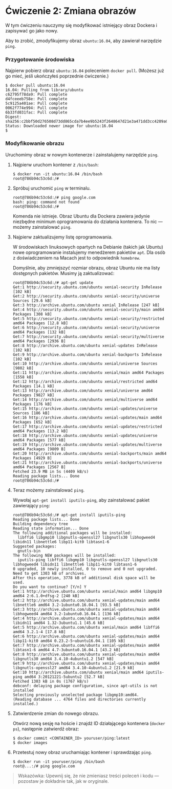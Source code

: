 # Ćwiczenie 2: Zmiana obrazów

W tym ćwiczeniu nauczymy się modyfikować istniejący obraz Dockera i zapisywać go jako nowy.

Aby to zrobić, zmodyfikujemy obraz `ubuntu:16.04`, aby zawierał narzędzie `ping`.

### Przygotowanie środowiska

Najpierw pobierz obraz `ubuntu:16.04` poleceniem `docker pull`. (Możesz już go mieć, jeśli ukończyłeś poprzednie ćwiczenie.)

```
$ docker pull ubuntu:16.04
16.04: Pulling from library/ubuntu
c62795f78da9: Pull complete 
d4fceeeb758e: Pull complete 
5c9125a401ae: Pull complete 
0062f774e994: Pull complete 
6b33fd031fac: Pull complete 
Digest: sha256:c2bbf50d276508d73dd865cda7b4ee9b5243f2648647d21e3a471dd3cc4209a0
Status: Downloaded newer image for ubuntu:16.04
$
```

### Modyfikowanie obrazu

Uruchomimy obraz w nowym kontenerze i zainstalujemy narzędzie `ping`.

1. Najpierw uruchom kontener z `/bin/bash`:

    ```
    $ docker run -it ubuntu:16.04 /bin/bash
    root@786b94c53c6d:/#
    ```

2. Spróbuj uruchomić `ping` w terminalu.

    ```
    root@786b94c53c6d:/# ping google.com
    bash: ping: command not found
    root@786b94c53c6d:/#
    ```

    Komenda nie istnieje. Obraz Ubuntu dla Dockera zawiera jedynie niezbędne minimum oprogramowania do działania kontenera. To nic — możemy zainstalować `ping`.

2. Najpierw zaktualizujemy listę oprogramowania.

    W środowiskach linuksowych opartych na Debianie (takich jak Ubuntu) nowe oprogramowanie instalujemy menedżerem pakietów `apt`. Dla osób z doświadczeniem na Macach jest to odpowiednik `homebrew`.

    Domyślnie, aby zmniejszyć rozmiar obrazu, obraz Ubuntu nie ma listy dostępnych pakietów. Musimy ją zaktualizować:

    ```
    root@786b94c53c6d:/# apt-get update
    Get:1 http://security.ubuntu.com/ubuntu xenial-security InRelease [102 kB]
    Get:2 http://security.ubuntu.com/ubuntu xenial-security/universe Sources [29.6 kB]   
    Get:3 http://archive.ubuntu.com/ubuntu xenial InRelease [247 kB]    
    Get:4 http://security.ubuntu.com/ubuntu xenial-security/main amd64 Packages [308 kB]
    Get:5 http://security.ubuntu.com/ubuntu xenial-security/restricted amd64 Packages [12.8 kB]
    Get:6 http://security.ubuntu.com/ubuntu xenial-security/universe amd64 Packages [132 kB]   
    Get:7 http://security.ubuntu.com/ubuntu xenial-security/multiverse amd64 Packages [2936 B]
    Get:8 http://archive.ubuntu.com/ubuntu xenial-updates InRelease [102 kB]                 
    Get:9 http://archive.ubuntu.com/ubuntu xenial-backports InRelease [102 kB]
    Get:10 http://archive.ubuntu.com/ubuntu xenial/universe Sources [9802 kB]
    Get:11 http://archive.ubuntu.com/ubuntu xenial/main amd64 Packages [1558 kB]
    Get:12 http://archive.ubuntu.com/ubuntu xenial/restricted amd64 Packages [14.1 kB]
    Get:13 http://archive.ubuntu.com/ubuntu xenial/universe amd64 Packages [9827 kB]
    Get:14 http://archive.ubuntu.com/ubuntu xenial/multiverse amd64 Packages [176 kB]
    Get:15 http://archive.ubuntu.com/ubuntu xenial-updates/universe Sources [186 kB]
    Get:16 http://archive.ubuntu.com/ubuntu xenial-updates/main amd64 Packages [652 kB]
    Get:17 http://archive.ubuntu.com/ubuntu xenial-updates/restricted amd64 Packages [13.2 kB]
    Get:18 http://archive.ubuntu.com/ubuntu xenial-updates/universe amd64 Packages [577 kB]
    Get:19 http://archive.ubuntu.com/ubuntu xenial-updates/multiverse amd64 Packages [9809 B]
    Get:20 http://archive.ubuntu.com/ubuntu xenial-backports/main amd64 Packages [4929 B]
    Get:21 http://archive.ubuntu.com/ubuntu xenial-backports/universe amd64 Packages [2567 B]
    Fetched 23.9 MB in 5s (4409 kB/s)                
    Reading package lists... Done
    root@786b94c53c6d:/#
    ```

3. Teraz możemy zainstalować `ping`.

    Wywołaj `apt-get install iputils-ping`, aby zainstalować pakiet zawierający `ping`:

    ```
    root@786b94c53c6d:/# apt-get install iputils-ping
    Reading package lists... Done
    Building dependency tree       
    Reading state information... Done
    The following additional packages will be installed:
      libffi6 libgmp10 libgnutls-openssl27 libgnutls30 libhogweed4 libidn11 libnettle6 libp11-kit0 libtasn1-6
    Suggested packages:
      gnutls-bin
    The following NEW packages will be installed:
      iputils-ping libffi6 libgmp10 libgnutls-openssl27 libgnutls30 libhogweed4 libidn11 libnettle6 libp11-kit0 libtasn1-6
    0 upgraded, 10 newly installed, 0 to remove and 0 not upgraded.
    Need to get 1303 kB of archives.
    After this operation, 3778 kB of additional disk space will be used.
    Do you want to continue? [Y/n] Y
    Get:1 http://archive.ubuntu.com/ubuntu xenial/main amd64 libgmp10 amd64 2:6.1.0+dfsg-2 [240 kB]
    Get:2 http://archive.ubuntu.com/ubuntu xenial-updates/main amd64 libnettle6 amd64 3.2-1ubuntu0.16.04.1 [93.5 kB]
    Get:3 http://archive.ubuntu.com/ubuntu xenial-updates/main amd64 libhogweed4 amd64 3.2-1ubuntu0.16.04.1 [136 kB]
    Get:4 http://archive.ubuntu.com/ubuntu xenial-updates/main amd64 libidn11 amd64 1.32-3ubuntu1.1 [45.6 kB]
    Get:5 http://archive.ubuntu.com/ubuntu xenial/main amd64 libffi6 amd64 3.2.1-4 [17.8 kB]
    Get:6 http://archive.ubuntu.com/ubuntu xenial-updates/main amd64 libp11-kit0 amd64 0.23.2-5~ubuntu16.04.1 [105 kB]
    Get:7 http://archive.ubuntu.com/ubuntu xenial-updates/main amd64 libtasn1-6 amd64 4.7-3ubuntu0.16.04.1 [43.2 kB]
    Get:8 http://archive.ubuntu.com/ubuntu xenial-updates/main amd64 libgnutls30 amd64 3.4.10-4ubuntu1.2 [547 kB]
    Get:9 http://archive.ubuntu.com/ubuntu xenial-updates/main amd64 libgnutls-openssl27 amd64 3.4.10-4ubuntu1.2 [21.9 kB]
    Get:10 http://archive.ubuntu.com/ubuntu xenial/main amd64 iputils-ping amd64 3:20121221-5ubuntu2 [52.7 kB]
    Fetched 1303 kB in 0s (1767 kB/s)   
    debconf: delaying package configuration, since apt-utils is not installed
    Selecting previously unselected package libgmp10:amd64.
    (Reading database ... 4764 files and directories currently installed.)
    ```

4. Zatwierdzenie zmian do nowego obrazu.

    Otwórz nową sesję na hoście i znajdź ID działającego kontenera (`docker ps`), następnie zatwierdź obraz:

    ```
    $ docker commit <CONTAINER_ID> youruser/ping:latest
    $ docker images
    ```

5. Przetestuj nowy obraz uruchamiając kontener i sprawdzając `ping`.

    ```
    $ docker run -it youruser/ping /bin/bash
    root@...:/# ping google.com
    ```

> Wskazówka: Upewnij się, że nie zmieniasz treści poleceń i kodu — pozostaw je dokładnie tak, jak w oryginale.
